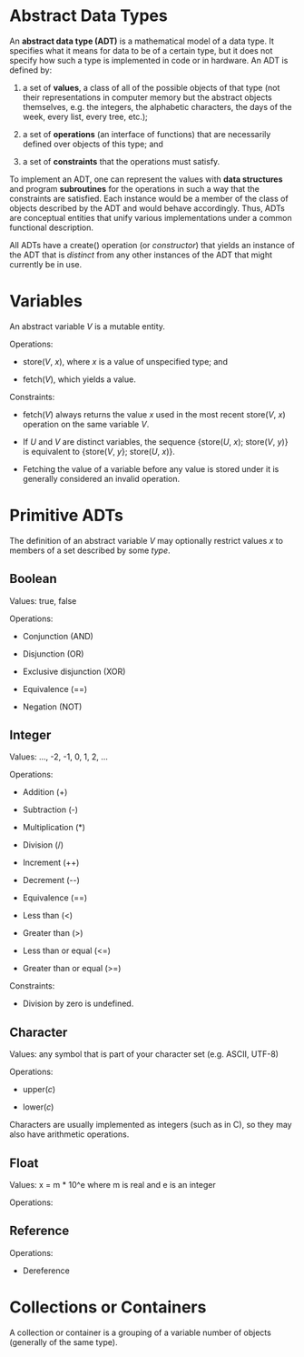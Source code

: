 # Abstract Data Types

An **abstract data type (ADT)** is a mathematical model of a data type. It specifies what it means for data to be of a certain type, but it does not specify how such a type is implemented in code or in hardware. An ADT is defined by:

1. a set of **values**, a class of all of the possible objects of that type (not their representations in computer memory but the abstract objects themselves, e.g. the integers, the alphabetic characters, the days of the week, every list, every tree, etc.);

2. a set of **operations** (an interface of functions) that are necessarily defined over objects of this type; and

3. a set of **constraints** that the operations must satisfy.

To implement an ADT, one can represent the values with **data structures** and program **subroutines** for the operations in such a way that the constraints are satisfied. Each instance would be a member of the class of objects described by the ADT and would behave accordingly. Thus, ADTs are conceptual entities that unify various implementations under a common functional description. 

All ADTs have a create() operation (or *constructor*) that yields an instance of the ADT that is *distinct* from any other instances of the ADT that might currently be in use.

# Variables

An abstract variable *V* is a mutable entity.

Operations:

* store(*V*, *x*), where *x* is a value of unspecified type; and

* fetch(*V*), which yields a value.

Constraints:

* fetch(*V*) always returns the value *x* used in the most recent store(*V*, *x*) operation on the same variable *V*.

* If *U* and *V* are distinct variables, the sequence {store(*U*, *x*); store(*V*, *y*)} is equivalent to {store(*V*, *y*}; store(*U*, *x*)}.

* Fetching the value of a variable before any value is stored under it is generally considered an invalid operation.

# Primitive ADTs

The definition of an abstract variable *V* may optionally restrict values *x* to members of a set described by some *type*.

## Boolean

Values: true, false

Operations:

* Conjunction (AND)

* Disjunction (OR)

* Exclusive disjunction (XOR)

* Equivalence (==)

* Negation (NOT)

## Integer

Values: ..., -2, -1, 0, 1, 2, ...

Operations:

* Addition (+)

* Subtraction (-)

* Multiplication (\*)

* Division (/)

* Increment (++)

* Decrement (--)

* Equivalence (==)

* Less than (<)

* Greater than (>)

* Less than or equal (<=)

* Greater than or equal (>=)

Constraints:

* Division by zero is undefined.

## Character

Values: any symbol that is part of your character set (e.g. ASCII, UTF-8)

Operations:

* upper(*c*)

* lower(*c*)

Characters are usually implemented as integers (such as in C), so they may also have arithmetic operations.

## Float

Values: x = m * 10^e where m is real and e is an integer

Operations:



## Reference

Operations:

* Dereference

# Collections or Containers

A collection or container is a grouping of a variable number of objects (generally of the same type).

